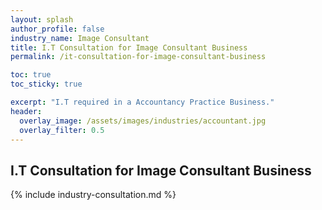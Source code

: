 ```yaml
---
layout: splash 
author_profile: false 
industry_name: Image Consultant
title: I.T Consultation for Image Consultant Business
permalink: /it-consultation-for-image-consultant-business

toc: true
toc_sticky: true

excerpt: "I.T required in a Accountancy Practice Business."
header:
  overlay_image: /assets/images/industries/accountant.jpg
  overlay_filter: 0.5 
---
```


## I.T Consultation for Image Consultant Business

{% include industry-consultation.md %}
